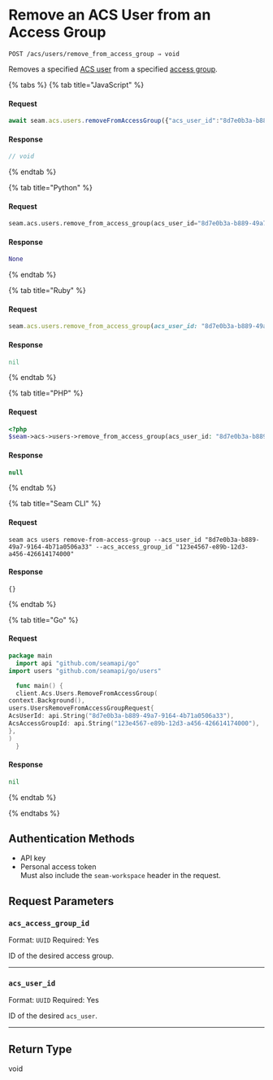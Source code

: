 # Remove an ACS User from an Access Group

```
POST /acs/users/remove_from_access_group ⇒ void
```

Removes a specified [ACS user](https://docs.seam.co/latest/capability-guides/access-systems/user-management) from a specified [access group](https://docs.seam.co/latest/capability-guides/access-systems/assigning-users-to-access-groups).

{% tabs %}
{% tab title="JavaScript" %}
#### Request

```javascript
await seam.acs.users.removeFromAccessGroup({"acs_user_id":"8d7e0b3a-b889-49a7-9164-4b71a0506a33","acs_access_group_id":"123e4567-e89b-12d3-a456-426614174000"})
```

#### Response

```javascript
// void
```
{% endtab %}

{% tab title="Python" %}
#### Request

```python
seam.acs.users.remove_from_access_group(acs_user_id="8d7e0b3a-b889-49a7-9164-4b71a0506a33", acs_access_group_id="123e4567-e89b-12d3-a456-426614174000")
```

#### Response

```python
None
```
{% endtab %}

{% tab title="Ruby" %}
#### Request

```ruby
seam.acs.users.remove_from_access_group(acs_user_id: "8d7e0b3a-b889-49a7-9164-4b71a0506a33", acs_access_group_id: "123e4567-e89b-12d3-a456-426614174000")
```

#### Response

```ruby
nil
```
{% endtab %}

{% tab title="PHP" %}
#### Request

```php
<?php
$seam->acs->users->remove_from_access_group(acs_user_id: "8d7e0b3a-b889-49a7-9164-4b71a0506a33",acs_access_group_id: "123e4567-e89b-12d3-a456-426614174000")
```

#### Response

```php
null
```
{% endtab %}

{% tab title="Seam CLI" %}
#### Request

```seam_cli
seam acs users remove-from-access-group --acs_user_id "8d7e0b3a-b889-49a7-9164-4b71a0506a33" --acs_access_group_id "123e4567-e89b-12d3-a456-426614174000"
```

#### Response

```seam_cli
{}
```
{% endtab %}

{% tab title="Go" %}
#### Request

```go
package main
  import api "github.com/seamapi/go"
import users "github.com/seamapi/go/users"

  func main() {
  client.Acs.Users.RemoveFromAccessGroup(
context.Background(),
users.UsersRemoveFromAccessGroupRequest{
AcsUserId: api.String("8d7e0b3a-b889-49a7-9164-4b71a0506a33"),
AcsAccessGroupId: api.String("123e4567-e89b-12d3-a456-426614174000"),
},
)
  }
```

#### Response

```go
nil
```
{% endtab %}

{% endtabs %}

## Authentication Methods

- API key
- Personal access token
  <br>Must also include the `seam-workspace` header in the request.

## Request Parameters

### `acs_access_group_id`

Format: `UUID`
Required: Yes

ID of the desired access group.

***

### `acs_user_id`

Format: `UUID`
Required: Yes

ID of the desired `acs_user`.

***

## Return Type

void
